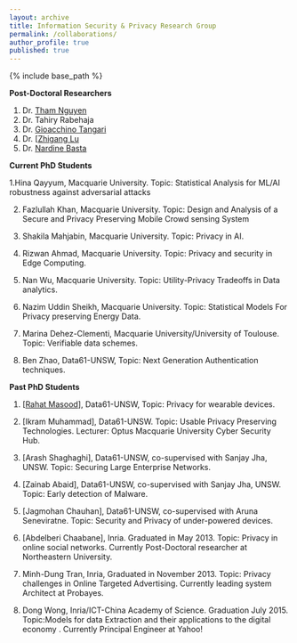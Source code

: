 ```yaml
---
layout: archive
title: Information Security & Privacy Research Group
permalink: /collaborations/
author_profile: true
published: true
---
```


{% include base_path %}


**Post-Doctoral Researchers**
1. Dr. [Tham Nguyen](https://scholar.google.com/citations?user=IYUPQWUAAAAJ&hl=en)
2. Dr. Tahiry Rabehaja
3. Dr. [Gioacchino Tangari](https://uk.linkedin.com/in/gioacchino-tangari-7b362310b)
4. Dr. [[Zhigang Lu](https://suluz.github.io)
5. Dr. [Nardine Basta](https://www.linkedin.com/in/nardine-basta-965a9626/?originalSubdomain=au)



**Current PhD Students**


1.Hina Qayyum, Macquarie University. Topic: Statistical Analysis for ML/AI robustness against adversarial attacks

2. Fazlullah Khan, Macquarie University. Topic: Design and Analysis of a Secure and Privacy Preserving Mobile Crowd sensing System

3. Shakila Mahjabin, Macquarie University. Topic: Privacy in AI.

4. Rizwan Ahmad, Macquarie University. Topic: Privacy and security in Edge Computing.

5. Nan Wu, Macquarie University. Topic: Utility-Privacy Tradeoffs in Data analytics.

6. Nazim Uddin Sheikh, Macquarie University. Topic: Statistical Models For Privacy preserving Energy Data.

7. Marina Dehez-Clementi, Macquarie University/University of Toulouse. Topic: Verifiable data schemes.

8. Ben Zhao, Data61-UNSW, Topic: Next Generation Authentication techniques.



**Past PhD Students**

1. [[Rahat Masood](https://research.csiro.au/isp/about-us/students/rahat-masood/)], Data61-UNSW, Topic: Privacy for wearable devices.

2. [Ikram Muhammad], Data61-UNSW. Topic: Usable Privacy Preserving Technologies. Lecturer: Optus Macquarie University Cyber Security Hub.

3. [Arash Shaghaghi], Data61-UNSW, co-supervised with Sanjay Jha, UNSW. Topic: Securing Large Enterprise Networks.

4. [Zainab Abaid], Data61-UNSW, co-supervised with Sanjay Jha, UNSW. Topic: Early detection of Malware.

5. [Jagmohan Chauhan], Data61-UNSW, co-supervised with Aruna Seneviratne. Topic: Security and Privacy of under-powered devices.

6. [Abdelberi Chaabane], Inria. Graduated in May 2013. Topic: Privacy in online social networks. Currently Post-Doctoral researcher at Northeastern University.

7. Minh-Dung Tran, Inria, Graduated in November 2013. Topic: Privacy challenges in Online Targeted Advertising. Currently leading system Architect at Probayes.

8. Dong Wong, Inria/ICT-China Academy of Science. Graduation July 2015. Topic:Models for data Extraction and their applications to the digital economy . Currently Principal Engineer at Yahoo!
